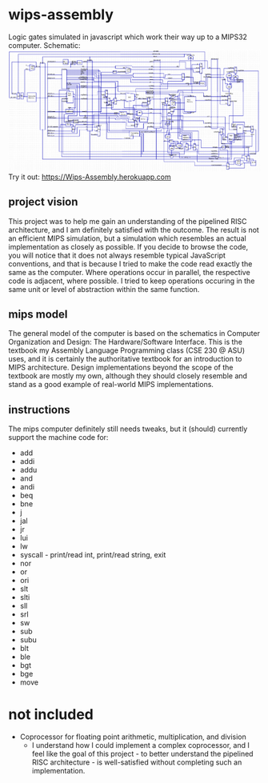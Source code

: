 # wips-assembly
Logic gates simulated in javascript which work their way up to a MIPS32 computer.
Schematic: ![Schematic](/schematics/mipsSchematic07.png)
Try it out: https://Wips-Assembly.herokuapp.com
## project vision
This project was to help me gain an understanding of the pipelined RISC architecture, and I am definitely satisfied with the outcome. The result is not an efficient MIPS simulation, but a simulation which resembles an actual implementation as closely as possible. If you decide to browse the code, you will notice that it does not always resemble typical JavaScript conventions, and that is because I tried to make the code read exactly the same as the computer. Where operations occur in parallel, the respective code is adjacent, where possible. I tried to keep operations occuring in the same unit or level of abstraction within the same function.
## mips model
The general model of the computer is based on the schematics in Computer Organization and Design: The Hardware/Software Interface. This is the textbook my Assembly Language Programming class (CSE 230 @ ASU) uses, and it is certainly the authoritative textbook for an introduction to MIPS architecture. Design implementations beyond the scope of the textbook are mostly my own, although they should closely resemble and stand as a good example of real-world MIPS implementations.
## instructions
The mips computer definitely still needs tweaks, but it (should) currently support the machine code for:
- add
- addi
- addu
- and     
- andi       
- beq        
- bne        
- j          
- jal        
- jr         
- lui        
- lw         
- syscall - print/read int, print/read string, exit
- nor     
- or      
- ori        
- slt     
- slti       
- sll     
- srl     
- sw         
- sub     
- subu  
- blt
- ble
- bgt
- bge
- move 

# not included
- Coprocessor for floating point arithmetic, multiplication, and division
  - I understand how I could implement a complex coprocessor, and I feel like the goal of this project - to better understand the pipelined RISC architecture - is well-satisfied without completing such an implementation.